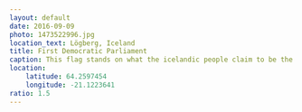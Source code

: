```yaml
---
layout: default
date: 2016-09-09
photo: 1473522996.jpg
location_text: Lögberg, Iceland
title: First Democratic Parliament
caption: This flag stands on what the icelandic people claim to be the place of the first democratic parliament about one thousand years ago.
location:
    latitude: 64.2597454
    longitude: -21.1223641
ratio: 1.5
---
```

